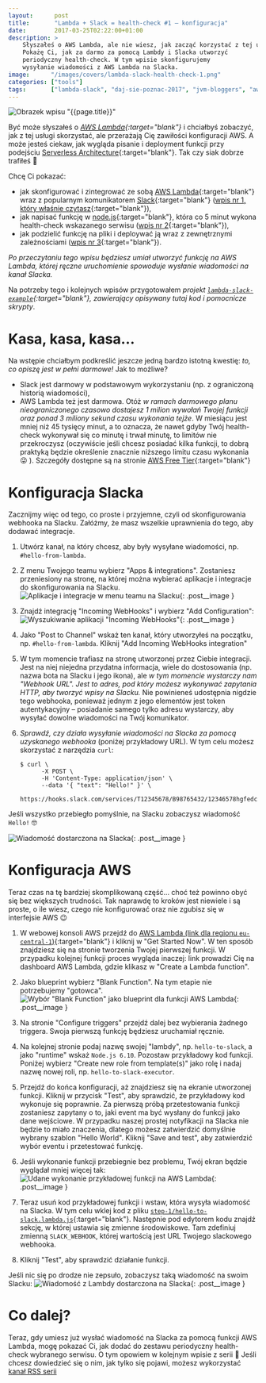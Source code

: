 ```yaml
---
layout:      post
title:       "Lambda + Slack = health-check #1 — konfiguracja"
date:        2017-03-25T02:22:00+01:00
description: >
    Słyszałeś o AWS Lambda, ale nie wiesz, jak zacząć korzystać z tej usługi?
    Pokażę Ci, jak za darmo za pomocą Lambdy i Slacka utworzyć
    periodyczny health-check. W tym wpisie skonfigurujemy 
    wysyłanie wiadomości z AWS Lambda na Slacka.
image:      "/images/covers/lambda-slack-health-check-1.png"
categories: ["tools"]
tags:       ["lambda-slack", "daj-sie-poznac-2017", "jvm-bloggers", "aws", "lambda", "slack", "health-check"]
---
```


![Obrazek wpisu "{{page.title}}"]( /images/covers/lambda-slack-health-check-1.png )

Być może słyszałeś o *[AWS Lambda]( https://aws.amazon.com/lambda ){:target="blank"}*
 i chciałbyś zobaczyć, jak z tej usługi skorzystać, ale przerażają Cię
 zawiłości konfiguracji AWS. A może jesteś ciekaw, jak wygląda
 pisanie i deployment funkcji przy podejściu
 [Serverless Architecture]( https://martinfowler.com/articles/serverless.html ){:target="blank"}.
 Tak czy siak dobrze trafiłeś 🙂 

Chcę Ci pokazać:
* jak skonfigurować i zintegrować ze sobą [AWS Lambda]( https://aws.amazon.com/lambda ){:target="blank"}
  wraz z popularnym komunikatorem [Slack]( https://slack.com/ ){:target="blank"}
  ([wpis nr 1, który właśnie czytasz]( /blog/2017/03/25/lambda-slack-health-check-1/ ){:target="blank"}),
* jak napisać funkcję w [node.js]( https://nodejs.org/en/ ){:target="blank"},
  która co 5 minut wykona health-check wskazanego serwisu
   ([wpis nr 2]( /blog/2017/04/03/lambda-slack-health-check-2/ ){:target="blank"}),
* jak podzielić funkcję na pliki i deploywać ją wraz z zewnętrznymi
  zależnościami
  ([wpis nr 3]( /blog/2017/04/18/lambda-slack-health-check-3/ ){:target="blank"}).
  
*Po przeczytaniu tego wpisu będziesz umiał utworzyć funkcję na AWS Lambda,
 której ręczne uruchomienie spowoduje wysłanie wiadomości na kanał Slacka.*
 
Na potrzeby tego i kolejnych wpisów przygotowałem *projekt
 [`lambda-slack-example`]( https://gitlab.com/timbercode/lambda-slack-example ){:target="blank"},
 zawierający opisywany tutaj kod i pomocnicze skrypty*.
  
# Kasa, kasa, kasa…
 
Na wstępie chciałbym podkreślić jeszcze jedną bardzo istotną kwestię:
 *to, co opiszę jest w pełni darmowe!* Jak to możliwe?
 * Slack jest darmowy w podstawowym wykorzystaniu (np. z ograniczoną
   historią wiadomości),
 * AWS Lambda też jest darmowa. Otóż *w ramach darmowego planu nieograniczonego
   czasowo dostajesz 1 milion wywołań Twojej funkcji oraz ponad 3 miliony sekund
   czasu wykonania tejże*. W miesiącu jest mniej niż 45 tysięcy minut, a to
   oznacza, że nawet gdyby Twój health-check wykonywał się co minutę i trwał
   minutę, to limitów nie przekroczysz (oczywiście jeśli chcesz posiadać kilka
   funkcji, to dobrą praktyką będzie określenie znacznie niższego limitu czasu
   wykonania 😜 ). Szczegóły dostępne są na stronie 
   [AWS Free Tier]( https://aws.amazon.com/free/ ){:target="blank"}
  
# Konfiguracja Slacka

Zacznijmy więc od tego, co proste i przyjemne, czyli od skonfigurowania
 webhooka na Slacku. Załóżmy, że masz wszelkie uprawnienia do tego, aby 
 dodawać integracje.
 
1. Utwórz kanał, na który chcesz, aby były wysyłane wiadomości,
   np. `#hello-from-lambda`.
   
2. Z menu Twojego teamu wybierz "Apps & integrations". Zostaniesz przeniesiony
   na stronę, na której można wybierać aplikacje i integracje do skonfigurowania
   na Slacku.
   ![Aplikacje i integracje w menu teamu na Slacku]( /images/content/lambda-slack-health-check-1/slack-team-menu-apps.png ){: .post__image }
   
3. Znajdź integrację "Incoming WebHooks" i wybierz "Add Configuration":
   ![Wyszukiwanie aplikacji "Incoming WebHooks"]( /images/content/lambda-slack-health-check-1/slack-apps-incoming-webhooks.png ){: .post__image }

4. Jako "Post to Channel" wskaż ten kanał, który utworzyłeś na początku,
   np. `#hello-from-lambda`. Kliknij "Add Incoming WebHooks integration"

5. W tym momencie trafiasz na stronę utworzonej przez Ciebie integracji.
   Jest na niej niejedna przydatna informacja, wiele do dostosowania 
   (np. nazwa bota na Slacku i jego ikona), ale *w tym momencie wystarczy
   nam "Webhook URL". Jest to adres, pod który możesz
   wykonywać zapytania HTTP, aby tworzyć wpisy na Slacku.* Nie powinieneś
   udostępnia nigdzie tego webhooka, ponieważ jednym z jego elementów jest
   token autentykacyjny – posiadanie
   samego tylko adresu wystarczy, aby wysyłać dowolne wiadomości
   na Twój komunikator. 
   
6. *Sprawdź, czy działa wysyłanie wiadomości na Slacka za pomocą
   uzyskanego webhooka* (poniżej przykładowy URL).
   W tym celu możesz skorzystać z narzędzia `curl`:
   ```
   $ curl \
         -X POST \
         -H 'Content-Type: application/json' \
         --data '{ "text": "Hello!" }' \
         https://hooks.slack.com/services/T12345678/B98765432/12346578hgfedcba87654321
   ```
   
Jeśli wszystko przebiegło pomyślnie, na Slacku zobaczysz wiadomość `Hello!` 🤓

![Wiadomość dostarczona na Slacka]( /images/content/lambda-slack-health-check-1/slack-webhook-test.png ){: .post__image }

# Konfiguracja AWS

Teraz czas na tę bardziej skomplikowaną część… choć też powinno obyć się bez
 większych trudności. Tak naprawdę to kroków jest niewiele i są proste, o ile
 wiesz, czego nie konfigurować oraz nie zgubisz się w interfejsie AWS 😉
 
1. W webowej konsoli AWS przejdź do
   [AWS Lambda (link dla regionu `eu-central-1`)]( https://eu-central-1.console.aws.amazon.com/lambda ){:target="blank"}
   i kliknij w "Get Started Now". W ten sposób znajdziesz się na stronie
   tworzenia Twojej pierwszej funkcji. W przypadku kolejnej funkcji
   proces wygląda inaczej: link prowadzi Cię na dashboard AWS Lambda,
   gdzie klikasz w "Create a Lambda function".
   
2. Jako blueprint wybierz "Blank Function". Na tym etapie nie potrzebujemy "gotowca".
   ![Wybór "Blank Function" jako blueprint dla funkcji AWS Lambda]( /images/content/lambda-slack-health-check-1/aws-blank-function-blueprint.png ){: .post__image }

3. Na stronie "Configure triggers" przejdź dalej bez wybierania żadnego triggera.
   Swoja pierwszą funkcję będziesz uruchamiał ręcznie.

4. Na kolejnej stronie podaj nazwę swojej "lambdy", np. `hello-to-slack`,
   a jako "runtime" wskaż `Node.js 6.10`. Pozostaw przykładowy kod funkcji.
   Poniżej wybierz "Create new role from template(s)" jako rolę
   i nadaj nazwę nowej roli, np. `hello-to-slack-executor`.
   
5. Przejdź do końca konfiguracji, aż znajdziesz się na ekranie utworzonej funkcji.
   Kliknij w przycisk "Test", aby sprawdzić, że przykładowy kod wykonuje się poprawnie.
   Za pierwszą próbą przetestowania funkcji zostaniesz zapytany o to, jaki
   event ma być wysłany do funkcji jako dane wejściowe. W przypadku 
   naszej prostej notyfikacji na Slacka nie będzie to miało znaczenia,
   dlatego możesz zatwierdzić domyślnie wybrany szablon "Hello World".
   Kliknij "Save and test", aby zatwierdzić wybór eventu
   i przetestować funkcję.
   
6. Jeśli wykonanie funkcji przebiegnie bez problemu, Twój ekran będzie wyglądał
   mniej więcej tak:
   ![Udane wykonanie przykładowej funkcji na AWS Lambda]( /images/content/lambda-slack-health-check-1/lambda-hello-world-success.png ){: .post__image }
   
7. Teraz usuń kod przykładowej funkcji i wstaw, która wysyła wiadomość na Slacka.
   W tym celu wklej kod z pliku
   [`step-1/hello-to-slack.lambda.js`]( https://gitlab.com/timbercode/lambda-slack-example/blob/master/step-1/hello-to-slack.lambda.js ){:target="blank"}.
   Następnie pod edytorem kodu znajdź sekcję, w której ustawia się zmienne
   środowiskowe. Tam zdefiniuj zmienną `SLACK_WEBHOOK`, której wartością
   jest URL Twojego slackowego webhooka.
   
8. Kliknij "Test", aby sprawdzić działanie funkcji.

Jeśli nic się po drodze nie zepsuło, zobaczysz taką wiadomość na swoim Slacku:
![Wiadomość z Lambdy dostarczona na Slacka]( /images/content/lambda-slack-health-check-1/slack-lambda-test.png ){: .post__image }
   
# Co dalej?

Teraz, gdy umiesz już wysłać wiadomość na Slacka za pomocą funkcji 
 AWS Lambda, mogę pokazać Ci, jak dodać do zestawu periodyczny
 health-check wybranego serwisu. O tym opowiem w kolejnym wpisie z serii 🙂
 Jeśli chcesz dowiedzieć się o nim, jak tylko się pojawi, możesz wykorzystać
 [kanał RSS serii]( /blog/tag/lambda-slack/feed.xml )
